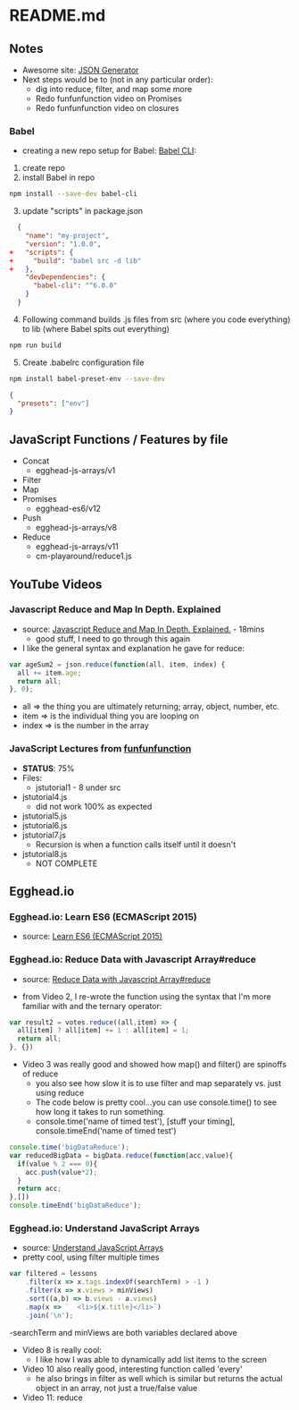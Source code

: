 # README.md

## Notes
- Awesome site: [JSON Generator](http://www.json-generator.com/)
- Next steps would be to (not in any particular order): 
  - dig into reduce, filter, and map some more
  - Redo funfunfunction video on Promises
  - Redo funfunfunction video on closures

### Babel
- creating a new repo setup for Babel: [Babel CLI](http://babeljs.io/docs/setup/#installation):

1. create repo
2. install Babel in repo

  ```sh
  npm install --save-dev babel-cli
  ```

3. update "scripts" in package.json

  ```json
    {
      "name": "my-project",
      "version": "1.0.0",
  +   "scripts": {
  +     "build": "babel src -d lib"
  +   },
      "devDependencies": {
        "babel-cli": "^6.0.0"
      }
    }
  ```

4. Following command builds .js files from src (where you code everything) to lib (where
Babel spits out everything)

  ```sh
  npm run build
  ```

5. Create .babelrc configuration file

  ```sh
  npm install babel-preset-env --save-dev
  ```
  
  ```json
  {
    "presets": ["env"]
  }
  ```


## JavaScript Functions / Features by file

- Concat
  - egghead-js-arrays/v1
- Filter
- Map
- Promises
  - egghead-es6/v12
- Push
  - egghead-js-arrays/v8
- Reduce
  - egghead-js-arrays/v11
  - cm-playaround/reduce1.js

## YouTube Videos

### Javascript Reduce and Map In Depth. Explained

- source: [Javascript Reduce and Map In Depth. Explained.](https://www.youtube.com/watch?v=t4MOEfpsC60) - 18mins
  - good stuff, I need to go through this again
- I like the general syntax and explanation he gave for reduce:
```javascript
var ageSum2 = json.reduce(function(all, item, index) {
  all += item.age;
  return all;
}, 0);
```
  - all => the thing you are ultimately returning; array, object, number, etc.
  - item => is the individual thing you are looping on
  - index => is the number in the array

### JavaScript Lectures from [funfunfunction](https://www.youtube.com/channel/UCO1cgjhGzsSYb1rsB4bFe4Q)


- **STATUS**: 75%
- Files:
  - jstutorial1 - 8 under src
- jstutorial4.js
  - did not work 100% as expected
- jstutorial5.js
- jstutorial6.js
- jstutorial7.js
  - Recursion is when a function calls itself until it doesn't
- jstutorial8.js
  - NOT COMPLETE

## Egghead.io
### Egghead.io: Learn ES6 (ECMAScript 2015) 
- source: [Learn ES6 (ECMAScript 2015)](https://egghead.io/courses/learn-es6-ecmascript-2015)


### Egghead.io: Reduce Data with Javascript Array#reduce 
- source: [Reduce Data with Javascript Array#reduce](https://egghead.io/courses/reduce-data-with-javascript)

- from Video 2, I re-wrote the function using the syntax that I'm more familiar with and
the ternary operator:
```javascript
var result2 = votes.reduce((all,item) => {
  all[item] ? all[item] += 1 : all[item] = 1;
  return all;
}, {})
```

- Video 3 was really good and showed how map() and filter() are spinoffs of reduce
  - you also see how slow it is to use filter and map separately vs. just using reduce
  - The code below is pretty cool...you can use console.time() to see how long it takes to run something.
  - console.time('name of timed test'), [stuff your timing], console.timeEnd('name of timed test')
```javascript
console.time('bigDataReduce');
var reducedBigData = bigData.reduce(function(acc,value){
  if(value % 2 === 0){
    acc.push(value*2);
  }
  return acc;
},[])
console.timeEnd('bigDataReduce');
```


### Egghead.io: Understand JavaScript Arrays
- source: [Understand JavaScript Arrays](https://egghead.io/courses/javascript-arrays-in-depth)
- pretty cool, using filter multiple times

```javascript
var filtered = lessons
	.filter(x => x.tags.indexOf(searchTerm) > -1 )
	.filter(x => x.views > minViews)
	.sort((a,b) => b.views - a.views)
	.map(x => `  <li>${x.title}</li>`)
	.join('\n');
```

-searchTerm and minViews are both variables declared above
- Video 8 is really cool:
  - I like how I was able to dynamically add list items to the screen
- Video 10 also really good, interesting function called 'every'
  - he also brings in filter as well which is similar but returns the actual object
  in an array, not just a true/false value
- Video 11: reduce